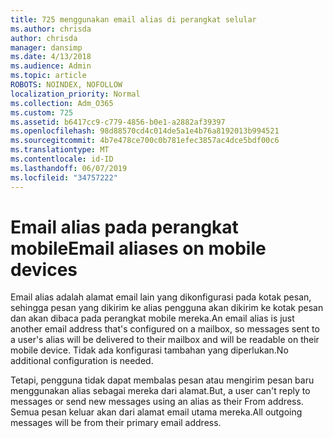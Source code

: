 ```yaml
---
title: 725 menggunakan email alias di perangkat selular
ms.author: chrisda
author: chrisda
manager: dansimp
ms.date: 4/13/2018
ms.audience: Admin
ms.topic: article
ROBOTS: NOINDEX, NOFOLLOW
localization_priority: Normal
ms.collection: Adm_O365
ms.custom: 725
ms.assetid: b6417cc9-c779-4856-b0e1-a2882af39397
ms.openlocfilehash: 98d88570cd4c014de5a1e4b76a8192013b994521
ms.sourcegitcommit: 4b7e478ce700c0b781efec3857ac4dce5bdf00c6
ms.translationtype: MT
ms.contentlocale: id-ID
ms.lasthandoff: 06/07/2019
ms.locfileid: "34757222"
---
```

# <a name="email-aliases-on-mobile-devices"></a><span data-ttu-id="200e9-102">Email alias pada perangkat mobile</span><span class="sxs-lookup"><span data-stu-id="200e9-102">Email aliases on mobile devices</span></span>

<span data-ttu-id="200e9-103">Email alias adalah alamat email lain yang dikonfigurasi pada kotak pesan, sehingga pesan yang dikirim ke alias pengguna akan dikirim ke kotak pesan dan akan dibaca pada perangkat mobile mereka.</span><span class="sxs-lookup"><span data-stu-id="200e9-103">An email alias is just another email address that's configured on a mailbox, so messages sent to a user's alias will be delivered to their mailbox and will be readable on their mobile device.</span></span> <span data-ttu-id="200e9-104">Tidak ada konfigurasi tambahan yang diperlukan.</span><span class="sxs-lookup"><span data-stu-id="200e9-104">No additional configuration is needed.</span></span>

<span data-ttu-id="200e9-105">Tetapi, pengguna tidak dapat membalas pesan atau mengirim pesan baru menggunakan alias sebagai mereka dari alamat.</span><span class="sxs-lookup"><span data-stu-id="200e9-105">But, a user can't reply to messages or send new messages using an alias as their From address.</span></span> <span data-ttu-id="200e9-106">Semua pesan keluar akan dari alamat email utama mereka.</span><span class="sxs-lookup"><span data-stu-id="200e9-106">All outgoing messages will be from their primary email address.</span></span>
